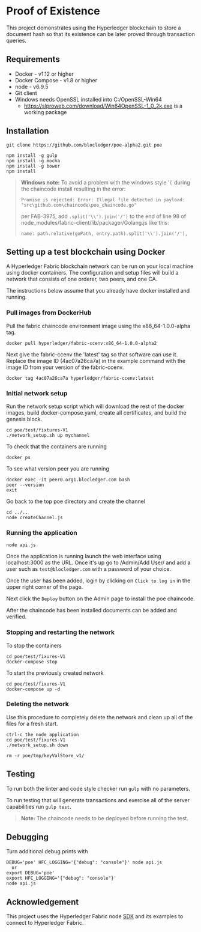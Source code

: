 # Proof of Existence

This project demonstrates using the Hyperledger blockchain to store a document
hash so that its existence can be later proved through transaction queries.

## Requirements

* Docker - v1.12 or higher
* Docker Compose - v1.8 or higher
* node - v6.9.5
* Git client
* Windows needs OpenSSL installed into C:/OpenSSL-Win64
  * https://slproweb.com/download/Win64OpenSSL-1_0_2k.exe is a working package

## Installation

`git clone https://github.com/blocledger/poe-alpha2.git poe`

```
npm install -g gulp
npm install -g mocha
npm install -g bower
npm install
```

> **Windows note:** To avoid a problem with the windows style '\\' during
> the chaincode install resulting in the error:
>
> `Promise is rejected: Error: Illegal file detected in payload: "src\github.com\chaincode\poe_chaincode.go"`
>
> per FAB-3975,
> add `.split('\\').join('/')` to the end of line 98 of
> node_modules/fabric-client/lib/packager/Golang.js like this:
>
> `name: path.relative(goPath, entry.path).split('\\').join('/'),`

## Setting up a test blockchain using Docker

A Hyperledger Fabric blockchain network can be run on your local machine
using docker containers.  The configuration and setup files will build a network
that consists of one orderer, two peers, and one CA.

The instructions below assume that you already have docker installed and running.


### Pull images from DockerHub

Pull the fabric chaincode environment image using the x86_64-1.0.0-alpha tag.
```
docker pull hyperledger/fabric-ccenv:x86_64-1.0.0-alpha2
```
Next give the fabric-ccenv the 'latest' tag so that software can use it.
Replace the image ID (4ac07a26ca7a) in the example command with the image ID
from your version of the fabric-ccenv.
```
docker tag 4ac07a26ca7a hyperledger/fabric-ccenv:latest
```

### Initial network setup

Run the network setup script which will download the rest of the docker images,
build docker-compose.yaml, create all certificates, and build the genesis block.
```
cd poe/test/fixtures-V1
./network_setup.sh up mychannel
```
To check that the containers are running
```
docker ps
```
To see what version peer you are running
```
docker exec -it peer0.org1.blocledger.com bash
peer --version
exit
```

Go back to the top poe directory and create the channel
```
cd ../..
node createChannel.js
 ```
### Running the application

```
node api.js
```
Once the application is running launch the web interface
using localhost:3000 as the URL.  Once it's up go to
/Admin/Add User/ and add a user such as `test@blocledger.com` with a password
of your choice.

Once the user has been added, login by clicking on `Click to log in` in the
upper right corner of the page.

Next click the `Deploy` button on the Admin page to install the poe chaincode.

After the chaincode has been installed documents can be added and verified.

### Stopping and restarting the network
To stop the containers
```
cd poe/test/fixures-V1
docker-compose stop
```
To start the previously created network
```
cd poe/test/fixures-V1
docker-compose up -d
```

### Deleting the network
Use this procedure to completely delete the network and clean up all of the files
for a fresh start.
```
ctrl-c the node application
cd poe/test/fixures-V1
./network_setup.sh down

rm -r poe/tmp/keyValStore_v1/
```

## Testing
To run both the linter and code style checker run `gulp` with no parameters.

To run testing that will generate transactions and exercise all of the server
capabilities run `gulp test`.
> **Note:**  The chaincode needs to be deployed before running the test.

## Debugging
Turn additional debug prints with
```
DEBUG='poe' HFC_LOGGING='{"debug": "console"}' node api.js
  or
export DEBUG='poe'
export HFC_LOGGING='{"debug": "console"}'
node api.js
```
## Acknowledgement
This project uses the Hyperledger Fabric node
[SDK](https://github.com/hyperledger/fabric-sdk-node) and its examples to connect to
Hyperledger Fabric.
